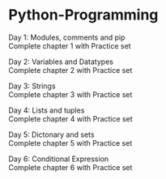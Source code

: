 # Python-Programming

Day 1: Modules, comments and pip <br>
       Complete chapter 1 with Practice set

Day 2: Variables and Datatypes <br>
       Complete chapter 2 with Practice set

Day 3: Strings <br>
       Complete chapter 3 with Practice set

Day 4: Lists and tuples <br>
       Complete chapter 4 with Practice set

Day 5: Dictonary and sets <br>
       Complete chapter 5 with Practice set

Day 6: Conditional Expression <br>
       Complete chapter 6 with Practice set


